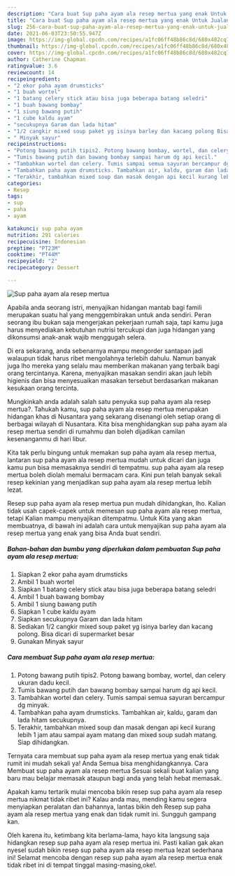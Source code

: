 ```yaml
---
description: "Cara buat Sup paha ayam ala resep mertua yang enak Untuk Jualan"
title: "Cara buat Sup paha ayam ala resep mertua yang enak Untuk Jualan"
slug: 256-cara-buat-sup-paha-ayam-ala-resep-mertua-yang-enak-untuk-jualan
date: 2021-06-03T23:50:55.947Z
image: https://img-global.cpcdn.com/recipes/a1fc06ff48b86c8d/680x482cq70/sup-paha-ayam-ala-resep-mertua-foto-resep-utama.jpg
thumbnail: https://img-global.cpcdn.com/recipes/a1fc06ff48b86c8d/680x482cq70/sup-paha-ayam-ala-resep-mertua-foto-resep-utama.jpg
cover: https://img-global.cpcdn.com/recipes/a1fc06ff48b86c8d/680x482cq70/sup-paha-ayam-ala-resep-mertua-foto-resep-utama.jpg
author: Catherine Chapman
ratingvalue: 3.6
reviewcount: 14
recipeingredient:
- "2 ekor paha ayam drumsticks"
- "1 buah wortel"
- "1 batang celery stick atau bisa juga beberapa batang seledri"
- "1 buah bawang bombay"
- "1 siung bawang putih"
- "1 cube kaldu ayam"
- "secukupnya Garam dan lada hitam"
- "1/2 cangkir mixed soup paket yg isinya barley dan kacang polong Bisa dicari di supermarket besar"
- " Minyak sayur"
recipeinstructions:
- "Potong bawang putih tipis2. Potong bawang bombay, wortel, dan celery ukuran dadu kecil."
- "Tumis bawang putih dan bawang bombay sampai harum dg api kecil."
- "Tambahkan wortel dan celery. Tumis sampai semua sayuran bercampur dg minyak."
- "Tambahkan paha ayam drumsticks. Tambahkan air, kaldu, garam dan lada hitam secukupnya."
- "Terakhir, tambahkan mixed soup dan masak dengan api kecil kurang lebih 1 jam atau sampai ayam matang dan mixed soup sudah matang. Siap dihidangkan."
categories:
- Resep
tags:
- sup
- paha
- ayam

katakunci: sup paha ayam 
nutrition: 291 calories
recipecuisine: Indonesian
preptime: "PT23M"
cooktime: "PT44M"
recipeyield: "2"
recipecategory: Dessert

---
```



![Sup paha ayam ala resep mertua](https://img-global.cpcdn.com/recipes/a1fc06ff48b86c8d/680x482cq70/sup-paha-ayam-ala-resep-mertua-foto-resep-utama.jpg)

Apabila anda seorang istri, menyajikan hidangan mantab bagi famili merupakan suatu hal yang menggembirakan untuk anda sendiri. Peran seorang ibu bukan saja mengerjakan pekerjaan rumah saja, tapi kamu juga harus menyediakan kebutuhan nutrisi tercukupi dan juga hidangan yang dikonsumsi anak-anak wajib menggugah selera.

Di era  sekarang, anda sebenarnya mampu mengorder santapan jadi walaupun tidak harus ribet mengolahnya terlebih dahulu. Namun banyak juga lho mereka yang selalu mau memberikan makanan yang terbaik bagi orang tercintanya. Karena, menyajikan masakan sendiri akan jauh lebih higienis dan bisa menyesuaikan masakan tersebut berdasarkan makanan kesukaan orang tercinta. 



Mungkinkah anda adalah salah satu penyuka sup paha ayam ala resep mertua?. Tahukah kamu, sup paha ayam ala resep mertua merupakan hidangan khas di Nusantara yang sekarang disenangi oleh setiap orang di berbagai wilayah di Nusantara. Kita bisa menghidangkan sup paha ayam ala resep mertua sendiri di rumahmu dan boleh dijadikan camilan kesenanganmu di hari libur.

Kita tak perlu bingung untuk memakan sup paha ayam ala resep mertua, lantaran sup paha ayam ala resep mertua mudah untuk dicari dan juga kamu pun bisa memasaknya sendiri di tempatmu. sup paha ayam ala resep mertua boleh diolah memalui bermacam cara. Kini pun telah banyak sekali resep kekinian yang menjadikan sup paha ayam ala resep mertua lebih lezat.

Resep sup paha ayam ala resep mertua pun mudah dihidangkan, lho. Kalian tidak usah capek-capek untuk memesan sup paha ayam ala resep mertua, tetapi Kalian mampu menyajikan ditempatmu. Untuk Kita yang akan membuatnya, di bawah ini adalah cara untuk menyajikan sup paha ayam ala resep mertua yang enak yang bisa Anda buat sendiri.

<!--inarticleads1-->

##### Bahan-bahan dan bumbu yang diperlukan dalam pembuatan Sup paha ayam ala resep mertua:

1. Siapkan 2 ekor paha ayam drumsticks
1. Ambil 1 buah wortel
1. Siapkan 1 batang celery stick atau bisa juga beberapa batang seledri
1. Ambil 1 buah bawang bombay
1. Ambil 1 siung bawang putih
1. Siapkan 1 cube kaldu ayam
1. Siapkan secukupnya Garam dan lada hitam
1. Sediakan 1/2 cangkir mixed soup paket yg isinya barley dan kacang polong. Bisa dicari di supermarket besar
1. Gunakan  Minyak sayur




<!--inarticleads2-->

##### Cara membuat Sup paha ayam ala resep mertua:

1. Potong bawang putih tipis2. Potong bawang bombay, wortel, dan celery ukuran dadu kecil.
1. Tumis bawang putih dan bawang bombay sampai harum dg api kecil.
1. Tambahkan wortel dan celery. Tumis sampai semua sayuran bercampur dg minyak.
1. Tambahkan paha ayam drumsticks. Tambahkan air, kaldu, garam dan lada hitam secukupnya.
1. Terakhir, tambahkan mixed soup dan masak dengan api kecil kurang lebih 1 jam atau sampai ayam matang dan mixed soup sudah matang. Siap dihidangkan.




Ternyata cara membuat sup paha ayam ala resep mertua yang enak tidak rumit ini mudah sekali ya! Anda Semua bisa menghidangkannya. Cara Membuat sup paha ayam ala resep mertua Sesuai sekali buat kalian yang baru mau belajar memasak ataupun bagi anda yang telah hebat memasak.

Apakah kamu tertarik mulai mencoba bikin resep sup paha ayam ala resep mertua nikmat tidak ribet ini? Kalau anda mau, mending kamu segera menyiapkan peralatan dan bahannya, lantas bikin deh Resep sup paha ayam ala resep mertua yang enak dan tidak rumit ini. Sungguh gampang kan. 

Oleh karena itu, ketimbang kita berlama-lama, hayo kita langsung saja hidangkan resep sup paha ayam ala resep mertua ini. Pasti kalian gak akan nyesel sudah bikin resep sup paha ayam ala resep mertua lezat sederhana ini! Selamat mencoba dengan resep sup paha ayam ala resep mertua enak tidak ribet ini di tempat tinggal masing-masing,oke!.

